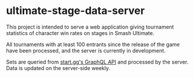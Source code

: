 # ultimate-stage-data-server

This project is intended to serve a web application giving tournament statistics of character win rates on stages in Smash  Ultimate.

All tournaments with at least 100 entrants since the release of the game have been processed, and the server is currently in development.

Sets are queried from [start.gg's GraphQL API](https://developer.start.gg/docs/intro) and processed by the server. Data is updated on the server-side weekly.